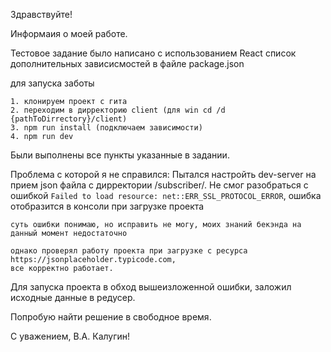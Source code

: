Здравствуйте!

Информаия о моей работе.

Тестовое задание было написано с использованием React
список дополнительных зависисмостей в файле package.json

для запуска заботы

    1. клонируем проект с гита
    2. переходим в дирректорию client (для win cd /d  {pathToDirrectory}/client) 
    3. npm run install (подключаем зависимости)
    4. npm run dev
    
Были выполнены все пункты указанные в задании.

Проблема с которой я не справился:
    Пытался настройть dev-server на прием json файла с дирректории /subscriber/<msisdn>.
    Не смог разобраться с ошибкой ```Failed to load resource: net::ERR_SSL_PROTOCOL_ERROR```,
    ошибка отобразится в консоли при загрузке проекта
    
    суть ошибки понимаю, но исправить не могу, моих знаний бекэнда на данный момент недостаточно
    
    однако проверял работу проекта при загрузке с ресурса https://jsonplaceholder.typicode.com,
    все корректно работает.
    
Для запуска проекта в обход вышеизложенной ошибки, заложил исходные данные в редусер.

Попробую найти решение в свободное время.


С уважением, В.А. Калугин!